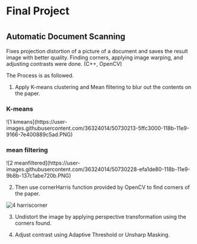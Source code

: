<h1>Final Project<h1>

<h2>Automatic Document Scanning</h2> 

Fixes projection distortion of a picture of a document and saves the result image with better quality.
Finding corners, applying image warping, and adjusting contrasts were done. (C++, OpenCV)

The Process is as followed.
1. Apply K-means clustering and Mean filtering to blur out the contents on the paper.
<h3>K-means</h3>
![1 kmeans](https://user-images.githubusercontent.com/36324014/50730213-5ffc3000-118b-11e9-9166-7e400889c5ad.PNG)

<h3>mean filtering</h3>
![2 meanfiltered](https://user-images.githubusercontent.com/36324014/50730228-efa1de80-118b-11e9-9b8b-137c1abe720b.PNG)

2. Then use cornerHarris function provided by OpenCV to find corners of the paper.

![4 harriscorner](https://user-images.githubusercontent.com/36324014/50730226-e44eb300-118b-11e9-9fbf-516776bf9884.png)

3. Undistort the image by applying perspective transformation using the corners found.

4. Adjust contrast using Adaptive Threshold or Unsharp Masking.
